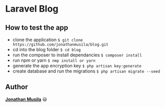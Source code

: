 # Laravel Blog

## How to test the app
- clone the application `$ git clone https://github.com/jonathanmusila/blog.git`
- cd into the blog folder `$ cd blog`
- run the composer to install dependancies `$ composer install`
- run npm or yarn `$ nmp install or yarn`
- generate the app encryption key `$ php artisan key:generate`
- create database and run the migrations `$ php artisan migrate --seed`

## Author
**[Jonathan Musila](https://github.com/jonathanmusila)** :smiley:
